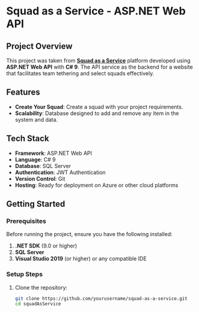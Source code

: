 # Squad as a Service - ASP.NET Web API

## Project Overview

This project was taken from [**Squad as a Service**](https://squadsasaservice.com/) platform developed using **ASP.NET Web API** with **C# 9**. The API service as the backend for a website that facilitates team tethering and select squads effectively.

## Features

- **Create Your Squad**: Create a squad with your project requirements.
- **Scalability**: Database designed to add and remove any item in the system  and data.

## Tech Stack

- **Framework**: ASP.NET Web API
- **Language**: C# 9
- **Database**: SQL Server
- **Authentication**: JWT Authentication
- **Version Control**: Git
- **Hosting**: Ready for deployment on Azure or other cloud platforms

## Getting Started

### Prerequisites

Before running the project, ensure you have the following installed:

1. **.NET SDK** (9.0 or higher)
2. **SQL Server**
3. **Visual Studio 2019** (or higher) or any compatible IDE

### Setup Steps

1. Clone the repository:

   ```bash
   git clone https://github.com/yourusername/squad-as-a-service.git
   cd squadAsService
